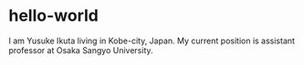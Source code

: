 # hello-world

I am Yusuke Ikuta living in Kobe-city, Japan.
My current position is assistant professor at Osaka Sangyo University.
